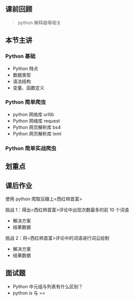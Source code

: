 ## 课前回顾

> python 解释器等相关

## 本节主讲

### Python 基础

- Python 特点
- 数据类型
- 语法结构
- 变量、函数定义

### Python 简单爬虫

- python 网络库 urllib
- Python 网络库 request
- Python 网页解析库 bs4
- Python 网页解析库 lxml

### Python 简单实战爬虫

## 划重点

## 课后作业

使用 python 爬取豆瓣上<西红柿首富>

挑战 1：得出<西红柿首富>评论中出现次数最多的前 10 个词语

- 解决方案
- 结果数据

挑战 2：将<西红柿首富>评论中的词语进行词云绘制

- 解决方案
- 结果数据

## 面试题

- Python 中元组与列表有什么区别？
- python is 与 ==
